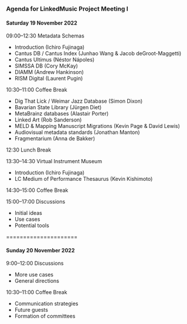 
### Agenda for LinkedMusic Project Meeting I

#### Saturday 19 November 2022

09:00–12:30 Metadata Schemas

* Introduction (Ichiro Fujinaga)
* Cantus DB / Cantus Index (Junhao Wang & Jacob deGroot-Maggetti)
* Cantus Ultimus (Néstor Nápoles)
* SIMSSA DB (Cory McKay)
* DIAMM (Andrew Hankinson)
* RISM Digital (Laurent Pugin)

10:30–11:00 Coffee Break

* Dig That Lick / Weimar Jazz  Database (Simon Dixon)
* Bavarian State Library (Jürgen Diet)
* MetaBrainz databases (Alastair Porter)
* Linked Art (Rob Sanderson)
* MELD & Mapping Manuscript Migrations (Kevin Page & David Lewis)
* Audiovisual metadata standards (Jonathan Manton)
* Fragmentarium (Anna de Bakker)

12:30 Lunch Break

13:30–14:30 Virtual Instrument Museum

* Introduction (Ichiro Fujinaga)
* LC Medium of Performance Thesaurus (Kevin Kishimoto)

14:30–15:00 Coffee Break

15:00–17:00 Discussions

* Initial ideas
* Use cases
* Potential tools

=====================

#### Sunday 20 November 2022

9:00–12:00 Discussions

* More use cases
* General directions


10:30–11:00 Coffee Break

* Communication strategies
* Future guests
* Formation of committees
